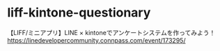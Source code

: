 # liff-kintone-questionary

【LIFF/ミニアプリ】LINE × kintoneでアンケートシステムを作ってみよう！<br/>
https://linedevelopercommunity.connpass.com/event/173295/